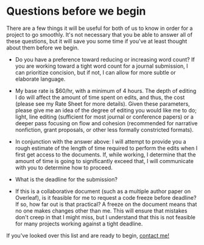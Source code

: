# Questions before we begin

There are a few things it will be useful for both of us to know in order for a project to go smoothly. It's not necessary that you be able to answer all of these questions, but it will save you some time if you've at least thought about them before we begin. 

- Do you have a preference toward reducing or increasing word count? If you are working toward a tight word count for a journal submission, I can prioritize concision, but if not, I can allow for more subtle or elaborate language. 
 
- My base rate is $60/hr, with a minimum of 4 hours. The depth of editing I do will affect the amount of time spent on edits, and thus, the cost (please see my Rate Sheet for more details). Given these parameters, please give me an idea of the degree of editing you would like me to do; light, line editing (sufficient for most journal or conference papers) or a deeper pass focusing on flow and cohesion (recommended for narrative nonfiction, grant proposals, or other less formally constricted formats).

- In conjunction with the answer above: I will attempt to provide you a rough estimate of the length of time required to perform the edits when I first get access to the documents. If, while working, I determine that the amount of time is going to significantly exceed that, I will communicate with you to determine how to proceed. 

- What is the deadline for the submission? 
 
- If this is a collaborative document (such as a multiple author paper on Overleaf), is it feasible for me to request a code freeze before deadline? If so, how far out is that practical? A freeze on the document means that no one makes changes other than me. This will ensure that mistakes don't creep in that I might miss, but I understand that this is not feasible for many projects working against a tight deadline. 
  
If you've looked over this list and are ready to begin, [contact me!](mailto:mediapathic@gmail.com) 
